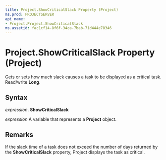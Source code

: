 ```yaml
---
title: Project.ShowCriticalSlack Property (Project)
ms.prod: PROJECTSERVER
api_name:
- Project.Project.ShowCriticalSlack
ms.assetid: fac1cf14-8f6f-34ca-7bab-71d444e78346
---
```



# Project.ShowCriticalSlack Property (Project)

Gets or sets how much slack causes a task to be displayed as a critical task. Read/write  **Long**.


## Syntax

 _expression_. **ShowCriticalSlack**

 _expression_ A variable that represents a **Project** object.


## Remarks

If the slack time of a task does not exceed the number of days returned by the  **ShowCriticalSlack** property, Project displays the task as critical.


